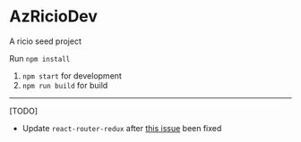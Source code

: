 # AzRicioDev

A ricio seed project

Run `npm install`

  1. `npm start` for development
  2. `npm run build` for build

---

[TODO]
 - Update ```react-router-redux``` after [this issue](https://github.com/ReactTraining/react-router/issues/5655) been fixed
